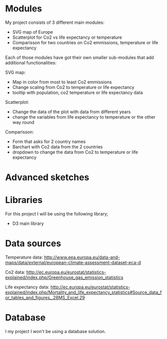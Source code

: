 # Modules
My project consists of 3 different main modules:
- SVG map of Europe
- Scatterplot for Co2 vs life expectancy or temperature
- Comparisson for two countries on Co2 emmissions, temperature or life expectancy

Each of those modules have got their own smaller sub-modules that add additional
functionalities:

SVG map:
- Map in color from most to least Co2 emmissions
- Change scaling from Co2 to temperature or life expectancy
- tooltip with population, co2 temperature or life expectancy data

Scatterplot:
- Change the data of the plot with data from different years
- change the variables from life expectancy to temperature or the other way round

Comparisson:
- Form that asks for 2 country names
- Barchart with Co2 data from the 2 countries
- dropdown to change the data from Co2 to temperature or life expectancy

# Advanced sketches

# Libraries
For this project I will be using the following library;
- D3 main library

# Data sources
Temperature data:
http://www.eea.europa.eu/data-and-maps/data/external/european-climate-assessment-dataset-eca-d

Co2 data:
http://ec.europa.eu/eurostat/statistics-explained/index.php/Greenhouse_gas_emission_statistics

Life expectancy data:
http://ec.europa.eu/eurostat/statistics-explained/index.php/Mortality_and_life_expectancy_statistics#Source_data_for_tables_and_figures_.28MS_Excel.29

# Database
I my project I won't be using a database solution.
